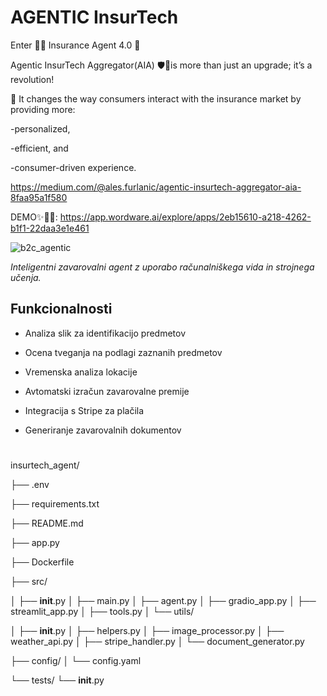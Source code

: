 # AGENTIC InsurTech 


Enter 🏴‍☠️ Insurance Agent 4.0 🚀


Agentic InsurTech Aggregator(AIA) 🛡🤖is more than just an upgrade; it’s a revolution! 

🌟 It changes the way consumers interact with the insurance market by providing more:

 -personalized,
 
 -efficient, and
 
 -consumer-driven experience.
 


 https://medium.com/@ales.furlanic/agentic-insurtech-aggregator-aia-8faa95a1f580
 

 DEMO✨🎠🚀: https://app.wordware.ai/explore/apps/2eb15610-a218-4262-b1f1-22daa3e1e461
 
![b2c_agentic](https://github.com/user-attachments/assets/a070432d-864f-4aa1-bacf-6581401c821b)






_Inteligentni zavarovalni agent z uporabo računalniškega vida in strojnega učenja._

## Funkcionalnosti

- Analiza slik za identifikacijo predmetov
- Ocena tveganja na podlagi zaznanih predmetov
- Vremenska analiza lokacije
- Avtomatski izračun zavarovalne premije
- Integracija s Stripe za plačila
- Generiranje zavarovalnih dokumentov

  #
insurtech_agent/

├── .env

├── requirements.txt

├── README.md

├── app.py

├── Dockerfile

├── src/

│   ├── __init__.py
│   ├── main.py
│   ├── agent.py
│   ├── gradio_app.py
│   ├── streamlit_app.py
│   ├── tools.py
│   └── utils/

│       ├── __init__.py
│       ├── helpers.py
│       ├── image_processor.py
│       ├── weather_api.py
│       ├── stripe_handler.py
│       └── document_generator.py

├── config/
│   └── config.yaml

└── tests/
    └── __init__.py
  
